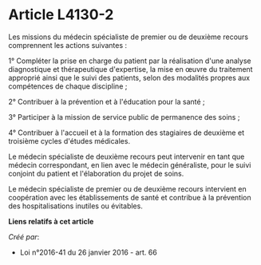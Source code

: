 # Article L4130-2

Les missions du médecin spécialiste de premier ou de deuxième recours comprennent les actions suivantes : 

1° Compléter la prise en charge du patient par la réalisation d'une analyse diagnostique et thérapeutique d'expertise, la
mise en œuvre du traitement approprié ainsi que le suivi des patients, selon des modalités propres aux compétences de chaque
discipline ; 

2° Contribuer à la prévention et à l'éducation pour la santé ; 

3° Participer à la mission de service public de permanence des soins ; 

4° Contribuer à l'accueil et à la formation des stagiaires de deuxième et troisième cycles d'études médicales. 

Le médecin spécialiste de deuxième recours peut intervenir en tant que médecin correspondant, en lien avec le médecin
généraliste, pour le suivi conjoint du patient et l'élaboration du projet de soins. 

Le médecin spécialiste de premier ou de deuxième recours intervient en coopération avec les établissements de santé et
contribue à la prévention des hospitalisations inutiles ou évitables.

**Liens relatifs à cet article**

_Créé par_:

  - Loi n°2016-41 du 26 janvier 2016 - art. 66
